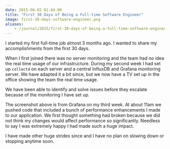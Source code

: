 ```yaml
---
date: 2015-06-02 01:04:00
title: "First 30 Days of Being a Full-time Software Engineer"
image: first-30-days-software-engineer.png
aliases:
    - /journal/2015/first-30-days-of-being-a-full-time-software-engineer/
---
```


I started my first full-time job almost 3 months ago. I wanted to share my accomplishments from the first 30 days.

<!--more-->

When I first joined there was no server monitoring and the team had no idea the real time usage of our infrastructure. During my second week I had set up `collectd` on each server and a central InfluxDB and Grafana monitoring server. We have adapted it a bit since, but we now have a TV set up in the office showing the team the real time usage.

We have been able to identify and solve issues before they escalate because of the monitoring I have set up.

The screenshot above is from Grafana on my third week. At about 11am we pushed code that included a bunch of performance enhancements I made to our application. We first thought something had broken because we did not think my changes would affect performance so significantly. Needless to say I was extremely happy I had made such a huge impact.

I have made other huge strides since and I have no plan on slowing down or stopping anytime soon.
